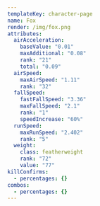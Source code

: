 ```yaml
---
templateKey: character-page
name: Fox
render: /img/fox.png
attributes:
  airAcceleration:
    baseValue: "0.01"
    maxAdditional: "0.08"
    rank: "21"
    total: "0.09"
  airSpeed:
    maxAirSpeed: "1.11"
    rank: "32"
  fallSpeed:
    fastFallSpeed: "3.36"
    maxFallSpeed: "2.1"
    rank: "1"
    speedIncrease: "60%"
  runSpeed:
    maxRunSpeed: "2.402"
    rank: "5"
  weight:
    class: featherweight
    rank: "72"
    value: "77"
killConfirms:
  - percentages: {}
combos:
  - percentages: {}
---
```

